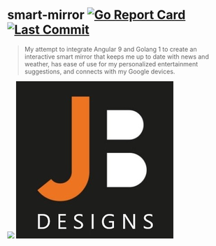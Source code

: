 # smart-mirror [![Go Report Card](https://goreportcard.com/badge/github.com/jobaldw/smart-mirror)](https://goreportcard.com/report/github.com/jobaldw/smart-mirror) [![Last Commit](https://img.shields.io/github/last-commit/jobaldw/smart-mirror)](https://img.shields.io/github/last-commit/jobaldw/smart-mirror)

> My attempt to integrate Angular 9 and Golang 1 to create an interactive smart mirror that keeps me up to date with news and weather, has ease of use for my personalized entertainment suggestions, and connects with my Google devices.

![](/Users/JB/Project/jobaldw/what-to-watch/ui/src/assets/jb-logo.jpg)
![JB Desgins](https://github.com/jobaldw/smart-mirror/blob/master/ui/src/assets/jb-icon.jpg)
